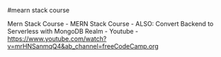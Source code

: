 #mearn stack course

Mern Stack Course - MERN Stack Course - ALSO: Convert Backend to Serverless with MongoDB Realm - Youtube - https://www.youtube.com/watch?v=mrHNSanmqQ4&ab_channel=freeCodeCamp.org